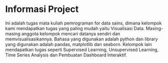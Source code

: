 # Informasi Project
Ini adalah tugas mata kuliah pemrograman for data sains, dimana kelompok kami mendapatkan tugas yang paling mudah yaitu Visualisasi Data. Masing-masing anggota kelompok mencari datanya sendiri dan memvisualisasikannya. Bahasa yang digunakan adalah python dan library yang digunakan adalah pandas, matplotlib dan seaborn.  Kelompok lain mendapatkan tugas seperti Supervised Learning, Unsupervised Learning, Time Series Analysis dan Pembuatan Dashboard Interaktif.
